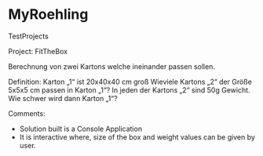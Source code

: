 # MyRoehling
TestProjects

Project: FitTheBox

Berechnung von zwei Kartons welche ineinander passen sollen.
 
Definition:
Karton „1“ ist 20x40x40 cm groß
Wieviele Kartons „2“ der Größe 5x5x5 cm passen in Karton „1“?
In jeden der Kartons „2“ sind 50g Gewicht. Wie schwer wird dann Karton „1“?

Comments:
- Solution built is a Console Application
- It is interactive where, size of the box and weight values can be given by user. 
